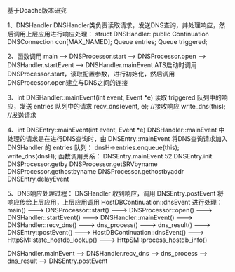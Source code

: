 基于Dcache版本研究

1、DNSHandler
DNSHandler类负责读取请求，发送DNS查询，并处理响应，然后调用上层应用进行响应处理：
struct DNSHandler: public Continuation
    DNSConnection con[MAX_NAMED];
    Queue<DNSEntry> entries;
    Queue<DNSConnection> triggered;

2、函数调用
main --> DNSProcessor.start --> DNSProcessor.open --> DNSHandler.startEvent --> DNSHandler.mainEvent
ATS启动时调用DNSProcessor.start，读取配置参数，进行初始化，然后调用DNSProcessor.open建立与DNS之间的连接
 
3、int DNSHandler::mainEvent(int event, Event *e)
读取 triggered 队列中的响应，发送 entries 队列中的请求
    recv_dns(event, e); //接收响应
    write_dns(this);  //发送请求

4、int  DNSEntry::mainEvent(int event, Event *e)
DNSHandler::mainEvent 中处理的请求是在进行DNS查询时，由 DNSEntry::mainEvent 将DNS查询请求加入 DNSHandler 的 entries 队列：
    dnsH->entries.enqueue(this);
    write_dns(dnsH);
函数调用关系：
DNSEntry.mainEvent 52
    DNSEntry.init 
        DNSProcessor.getby 
            DNSProcessor.getSRVbyname 
            DNSProcessor.gethostbyname 
            DNSProcessor.gethostbyaddr 
    DNSEntry.delayEvent  

5、DNS响应处理过程：
DNSHandler 收到响应，调用 DNSEntry.postEvent 将响应传给上层应用，上层应用调用 HostDBContinuation::dnsEvent 进行处理：
main() ---> DNSProcessor::start() ---> DNSProcessor::open() ---> DNSHandler::startEvent() ---> DNSHandler::mainEvent() ---> DNSHandler::recv_dns()
 ---> dns_process() ---> dns_result() ---> DNSEntry::postEvent() ---> HostDBContinuation::dnsEvent() ---> HttpSM::state_hostdb_lookup() ---> HttpSM::process_hostdb_info()

DNSHandler.mainEvent --> DNSHandler.recv_dns --> dns_process --> dns_result --> DNSEntry.postEvent


